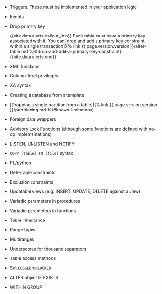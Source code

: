 - Triggers. These must be implemented in your application logic
- Events
- Drop primary key

    {{site.data.alerts.callout_info}}
    Each table must have a primary key associated with it. You can [drop and add a primary key constraint within a single transaction]({% link {{ page.version.version }}/alter-table.md %}#drop-and-add-a-primary-key-constraint).
    {{site.data.alerts.end}}
- XML functions
- Column-level privileges
- XA syntax
- Creating a database from a template
- [Dropping a single partition from a table]({% link {{ page.version.version }}/partitioning.md %}#known-limitations)
- Foreign data wrappers
- Advisory Lock Functions (although some functions are defined with no-op implementations)
- LISTEN, UNLISTEN and NOTIFY
- `COPY [table] TO [file]` syntax
- PL/python
- Deferrable constraints
- Exclusion constraints
- Updatable views (e.g. INSERT, UPDATE, DELETE against a view)
- Variadic parameters in procedures
- Variadic parameters in functions
- Table inheritance
- Range types
- Multiranges
- Underscores for thousand separators
- Table access methods
- Set `LOGGED/UNLOCKED`
- ALTER object IF EXISTS
- WITHIN GROUP